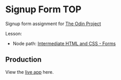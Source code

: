 # Signup Form TOP
Signup form assignment for [The Odin Project](https://www.theodinproject.com/)

Lesson:
- Node path: [Intermediate HTML and CSS - Forms](https://www.theodinproject.com/lessons/node-path-intermediate-html-and-css-sign-up-form)

## Production

View the [live app](https://dtkinger.github.io/forms-signup-TOP/) here.
